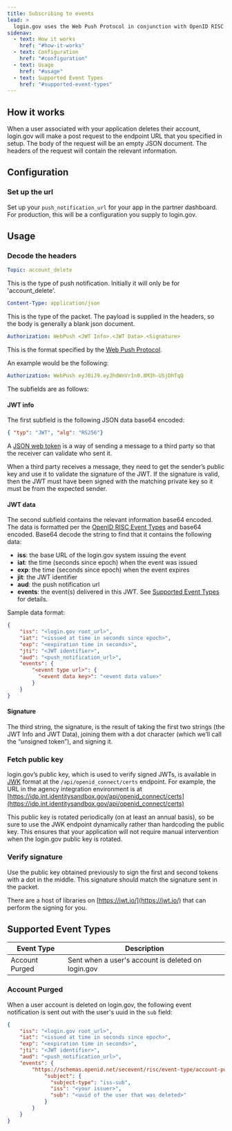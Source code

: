 ```yaml
---
title: Subscribing to events
lead: >
  login.gov uses the Web Push Protocol in conjunction with OpenID RISC Profile and Security Event Token (SET) to send security-related event notifications in real-time.
sidenav:
  - text: How it works
    href: "#how-it-works"
  - text: Configuration
    href: "#configuration"
  - text: Usage
    href: "#usage"
  - text: Supported Event Types
    href: "#supported-event-types"
---
```


## How it works

When a user associated with your application deletes their account, login.gov will make a post request to the endpoint URL that you specified in setup. The body of the request will be an empty JSON document. The headers of the request will contain the relevant information.

## Configuration

### Set up the url
Set up your `push_notification_url` for your app in the partner dashboard. For production, this will be a configuration you supply to login.gov.

## Usage

### Decode the headers

```yaml
Topic: account_delete
```

This is the type of push notification.  Initially it will only be for 'account_delete'.

```yaml
Content-Type: application/json
```

This is the type of the packet. The payload is supplied in the headers, so the body is generally a blank json document.

```yaml
Authorization: WebPush <JWT Info>.<JWT Data>.<Signature>
```

This is the format specified by the [Web Push Protocol](https://developers.google.com/web/fundamentals/push-notifications/web-push-protocol).

An example would be the following:

```yaml
Authorization: WebPush eyJ0iJ9.eyJhdWnVrIn0.8M3h-USjDhTqQ
```

The subfields are as follows:

#### JWT info

The first subfield is the following JSON data base64 encoded:

```json
{ "typ": "JWT", "alg": "RS256"}
```

A [JSON web token](https://jwt.io/) is a way of sending a message to a third party so that the receiver can validate who sent it.

When a third party receives a message, they need to get the sender’s public key and use it to validate the signature of the JWT. If the signature is valid, then the JWT must have been signed with the matching private key so it must be from the expected sender.

#### JWT data

The second subfield contains the relevant information base64 encoded. The data is formatted per the [OpenID RISC Event Types](https://openid.net/specs/openid-risc-event-types-1_0-ID1.html) and base64 encoded. Base64 decode the string to find that it contains the following data:
* **iss**: the base URL of the login.gov system issuing the event
* **iat**: the time (seconds since epoch) when the event was issued
* **exp**: the time (seconds since epoch) when the event expires
* **jit**: the JWT identifier
* **aud**: the push notification url
* **events**: the event(s) delivered in this JWT. See [Supported Event Types](#supported-event-types) for details.

Sample data format:
```json
{
    "iss": "<login.gov root_url>",
    "iat": "<issued at time in seconds since epoch>",
    "exp": "<expiration time in seconds>",
    "jti": "<JWT identifier>",
    "aud": "<push_notification_url>",
    "events": {
        "<event type url>": {
          "<event data key>": "<event data value>"
        }
    }
}
```

#### Signature

The third string, the signature, is the result of taking the first two strings (the JWT Info and JWT Data), joining them with a dot character (which we’ll call the “unsigned token”), and signing it.

### Fetch public key

login.gov’s public key, which is used to verify signed JWTs, is available in [JWK](https://tools.ietf.org/html/rfc7517) format at the `/api/openid_connect/certs` endpoint. For example, the URL in the agency integration environment is at [https://idp.int.identitysandbox.gov/api/openid_connect/certs](https://idp.int.identitysandbox.gov/api/openid_connect/certs)

This public key is rotated periodically (on at least an annual basis), so be sure to use the JWK endpoint dynamically rather than hardcoding the public key. This ensures that your application will not require manual intervention when the login.gov public key is rotated.

### Verify signature

Use the public key obtained previously to sign the first and second tokens with a dot in the middle. This signature should match the signature sent in the packet.

There are a host of libraries on [https://jwt.io/](https://jwt.io/) that can perform the signing for you.

## Supported Event Types

| Event Type     | Description                                        |
|----------------|----------------------------------------------------|
| Account Purged | Sent when a user's account is deleted on login.gov |

### Account Purged

When a user account is deleted on login.gov, the following event notification is sent out with the user's uuid in the `sub` field:

```json
{
    "iss": "<login.gov root_url>",
    "iat": "<issued at time in seconds since epoch>",
    "exp": "<expiration time in seconds>",
    "jti": "<JWT identifier>",
    "aud": "<push_notification_url>",
    "events": {
        "https://schemas.openid.net/secevent/risc/event-type/account-purged": {
            "subject": {
              "subject-type": "iss-sub",
              "iss": "<your issuer>",
              "sub": "<uuid of the user that was deleted>"
            }
        }
    }
}
```

<script type="text/javascript">
  function showExamples(type) {
    Array.prototype.slice.call(document.querySelectorAll('button[data-example]')).forEach(function(button) {
      var show = button.getAttribute('data-example') == type;
      button.className = show ? 'usa-button' : 'usa-button usa-button-secondary';
    });

    Array.prototype.slice.call(document.querySelectorAll('div[data-example]')).forEach(function(example) {
      var show = example.getAttribute('data-example') == type;
      if (show) {
        example.removeAttribute('hidden');
      } else {
        example.setAttribute('hidden', 'true');
      }
    });
  }

  Array.prototype.slice.call(document.querySelectorAll('button[data-example]')).forEach(function(button) {
    button.onclick = function() {
      showExamples(this.getAttribute('data-example'));
    };
  });

  showExamples('private_key_jwt');
</script>
